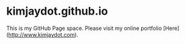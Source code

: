 # kimjaydot.github.io 
 
 This is my GitHub Page space. Please visit my online portfolio [Here] (http://www.kimjaydot.com).